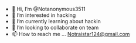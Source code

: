 - 👋 Hi, I’m @Notanonymous3511
- 👀 I’m interested in hacking
- 🌱 I’m currently learning about hackin
- 💞️ I’m looking to collaborate on team
- 📫 How to reach me ...
Notraistar124@gmail.com 
<!---
Notanonymous3511/Notanonymous3511 is a ✨ special ✨ repository because its `README.md` (this file) appears on your GitHub profile.
You can click the Preview link to take a look at your changes.
--->
